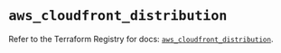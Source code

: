 # `aws_cloudfront_distribution`

Refer to the Terraform Registry for docs: [`aws_cloudfront_distribution`](https://registry.terraform.io/providers/hashicorp/aws/5.32.0/docs/resources/cloudfront_distribution).
